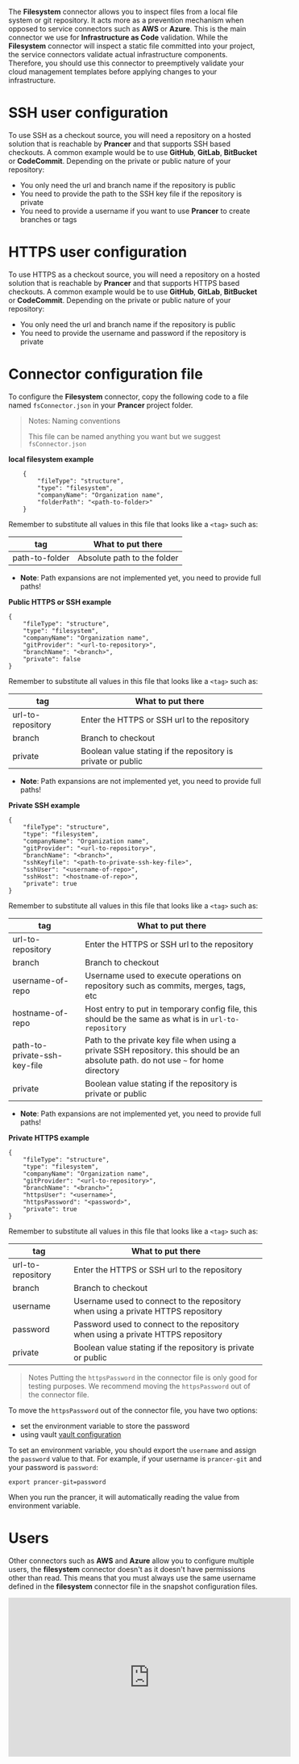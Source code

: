 The **Filesystem** connector allows you to inspect files from a local file system or git repository. It acts more as a prevention mechanism when opposed to service connectors such as **AWS** or **Azure**. This is the main connector we use for **Infrastructure as Code** validation. While the **Filesystem** connector will inspect a static file committed into your project, the service connectors validate actual infrastructure components. Therefore, you should use this connector to preemptively validate your cloud management templates before applying changes to your infrastructure.

# SSH user configuration

To use SSH as a checkout source, you will need a repository on a hosted solution that is reachable by **Prancer** and that supports SSH based checkouts. A common example would be to use **GitHub**, **GitLab**, **BitBucket** or **CodeCommit**. Depending on the private or public nature of your repository:

- You only need the url and branch name if the repository is public
- You need to provide the path to the SSH key file if the repository is private
- You need to provide a username if you want to use **Prancer** to create branches or tags

# HTTPS user configuration

To use HTTPS as a checkout source, you will need a repository on a hosted solution that is reachable by **Prancer** and that supports HTTPS based checkouts. A common example would be to use **GitHub**, **GitLab**, **BitBucket** or **CodeCommit**. Depending on the private or public nature of your repository:

- You only need the url and branch name if the repository is public
- You need to provide the username and password if the repository is private

# Connector configuration file

To configure the **Filesystem** connector, copy the following code to a file named `fsConnector.json` in your **Prancer** project folder.

> <NoteTitle>Notes: Naming conventions</NoteTitle>
>
> This file can be named anything you want but we suggest `fsConnector.json`

**local filesystem example**

```
    {
        "fileType": "structure",
        "type": "filesystem",
        "companyName": "Organization name",
        "folderPath": "<path-to-folder>"
    }
```
Remember to substitute all values in this file that looks like a `<tag>` such as:

| tag | What to put there |
|-----|-------------------|
| path-to-folder | Absolute path to the folder  |

* **Note**: Path expansions are not implemented yet, you need to provide full paths!


**Public HTTPS or SSH example**

    {
        "fileType": "structure",
        "type": "filesystem",
        "companyName": "Organization name",
        "gitProvider": "<url-to-repository>",
        "branchName": "<branch>",
        "private": false
    }

Remember to substitute all values in this file that looks like a `<tag>` such as:

| tag | What to put there |
|-----|-------------------|
| url-to-repository | Enter the HTTPS or SSH url to the repository |
| branch | Branch to checkout |
| private | Boolean value stating if the repository is private or public |

* **Note**: Path expansions are not implemented yet, you need to provide full paths!


**Private SSH example**

    {
        "fileType": "structure",
        "type": "filesystem",
        "companyName": "Organization name",
        "gitProvider": "<url-to-repository>",
        "branchName": "<branch>",
        "sshKeyfile": "<path-to-private-ssh-key-file>",
        "sshUser": "<username-of-repo>",
        "sshHost": "<hostname-of-repo>",
        "private": true
    }

Remember to substitute all values in this file that looks like a `<tag>` such as:

| tag | What to put there |
|-----|-------------------|
| url-to-repository | Enter the HTTPS or SSH url to the repository |
| branch | Branch to checkout |
| username-of-repo | Username used to execute operations on repository such as commits, merges, tags, etc |
| hostname-of-repo | Host entry to put in temporary config file, this should be the same as what is in `url-to-repository` |
| path-to-private-ssh-key-file | Path to the private key file when using a private SSH repository. this should be an absolute path. do not use `~` for home directory |
| private | Boolean value stating if the repository is private or public |

* **Note**: Path expansions are not implemented yet, you need to provide full paths!

**Private HTTPS example**

    {
        "fileType": "structure",
        "type": "filesystem",
        "companyName": "Organization name",
        "gitProvider": "<url-to-repository>",
        "branchName": "<branch>",
        "httpsUser": "<username>",
        "httpsPassword": "<password>",
        "private": true
    }

Remember to substitute all values in this file that looks like a `<tag>` such as:

| tag | What to put there |
|-----|-------------------|
| url-to-repository | Enter the HTTPS or SSH url to the repository |
| branch | Branch to checkout |
| username | Username used to connect to the repository when using a private HTTPS repository |
| password | Password used to connect to the repository when using a private HTTPS repository |
| private | Boolean value stating if the repository is private or public |


> <NoteTitle>Notes</NoteTitle>
> Putting the `httpsPassword` in the connector file is only good for testing purposes. We recommend moving the `httpsPassword` out of the connector file. 

To move the `httpsPassword` out of the connector file, you have two options:
 - set the environment variable to store the password
 - using vault [vault configuration](../configuration/secrets.md)

To set an environment variable, you should export the `username` and assign the `password` value to that. For example, if your username is `prancer-git` and your password is `password`:

    export prancer-git=password

When you run the prancer, it will automatically reading the value from environment variable.

# Users

Other connectors such as **AWS** and **Azure** allow you to configure multiple users, the **filesystem** connector doesn't as it doesn't have permissions other than read. This means that you must always use the same username defined in the **filesystem** connector file in the snapshot configuration files.

<iframe width="560" height="315" src="https://www.youtube.com/embed/UKeRdakxYao" frameborder="0" allow="accelerometer; autoplay; encrypted-media; gyroscope; picture-in-picture" allowfullscreen></iframe>